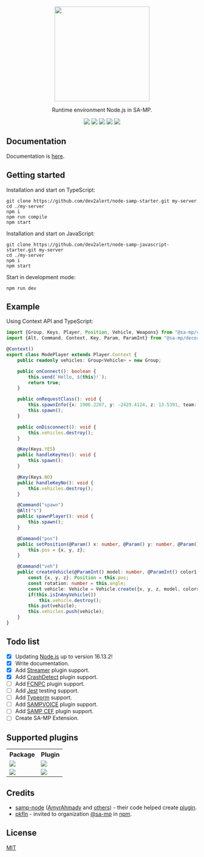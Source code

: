 <br />
<p align="center">
    <a href="https://github.com/dev2alert/node-samp">
        <img src="https://raw.githubusercontent.com/dev2alert/node-samp/main/big-logo.png" width="250px" />
    </a>
</p>
<p align="center">
    Runtime environment Node.js in SA-MP.
</p>
<p align="center">
    <a href="https://github.com/dev2alert/node-samp/releases/"><img src="https://img.shields.io/github/v/release/dev2alert/node-samp" /></a>
    <a href="https://github.com/dev2alert/node-samp/releases/"><img src="https://img.shields.io/github/downloads/dev2alert/node-samp/total" /></a>
    <a href="https://nodejs.org/"><img src="https://img.shields.io/static/v1?label=node&message=16.13.2&color=green" /></a>
    <a href="https://github.com/dev2alert/node-samp"><img src="https://img.shields.io/github/stars/dev2alert/node-samp?style=social" /></a>
    <a href="https://github.com/dev2alert/node-samp/blob/main/LICENSE"><img src="https://img.shields.io/github/license/dev2alert/node-samp" /></a>
</p>

## Documentation
<p>
    Documentation is <a href="https://github.com/dev2alert/node-samp/wiki">here</a>.
</p>

## Getting started
Installation and start on TypeScript:
```
git clone https://github.com/dev2alert/node-samp-starter.git my-server
cd ./my-server
npm i
npm run compile
npm start
```
Installation and start on JavaScript:
```
git clone https://github.com/dev2alert/node-samp-javascript-starter.git my-server
cd ./my-server
npm i
npm start
```
Start in development mode:
```
npm run dev
```

## Example
Using Context API and TypeScript:
```typescript
import {Group, Keys, Player, Position, Vehicle, Weapons} from "@sa-mp/core";
import {Alt, Command, Context, Key, Param, ParamInt} from "@sa-mp/decorators";

@Context()
export class ModePlayer extends Player.Context {
    public readonly vehicles: Group<Vehicle> = new Group;

    public onConnect(): boolean {
        this.send(`Hello, ${this}!`);
        return true;
    }

    public onRequestClass(): void {
        this.spawnInfo({x: 1906.2207, y: -2429.4124, z: 13.5391, team: 0, skin: 68, rotation: 0, weapons: [{type: Weapons.AK47, ammo: 89}]});
        this.spawn();
    }

    public onDisconnect(): void {
        this.vehicles.destroy();
    }

    @Key(Keys.YES)
    public handleKeyYes(): void {
        this.spawn();
    }

    @Key(Keys.NO)
    public handleKeyNo(): void {
        this.vehicles.destroy();
    }

    @Command("spawn")
    @Alt("s")
    public spawnPlayer(): void {
        this.spawn();
    }

    @Command("pos")
    public setPosition(@Param() x: number, @Param() y: number, @Param() z: number): void {
        this.pos = {x, y, z};
    }

    @Command("veh")
    public createVehicle(@ParamInt() model: number, @ParamInt() color1: number, @ParamInt() color2: number): void {
        const {x, y, z}: Position = this.pos;
        const rotation: number = this.angle;
        const vehicle: Vehicle = Vehicle.create({x, y, z, model, colors: [color1, color2], rotation});
        if(this.isInAnyVehicle())
            this.vehicle.destroy();
        this.put(vehicle);
        this.vehicles.push(vehicle);
    }
}
```

## Todo list

- [x] Updating <a href="https://nodejs.org/en/">Node.js</a> up to version 16.13.2!<br />
- [x] Write documentation.
- [x] Add <a href="https://github.com/samp-incognito/samp-streamer-plugin">Streamer</a> plugin support.
- [x] Add <a href="https://github.com/Zeex/samp-plugin-crashdetect">CrashDetect</a> plugin support.
- [ ] Add <a href="https://github.com/ziggi/FCNPC">FCNPC</a> plugin support.
- [ ] Add <a href="https://jestjs.io">Jest</a> testing support.
- [ ] Add <a href="https://typeorm.io">Typeorm</a> support.
- [ ] Add <a href="https://github.com/CyberMor/sampvoice">SAMPVOICE</a> plugin support.
- [ ] Add <a href="https://github.com/ZOTTCE/samp-cef">SAMP CEF</a> plugin support.
- [ ] Create SA-MP Extension.

## Supported plugins
<table align="center">
    <tr>
        <th>Package</th>
        <th>Plugin</th>
    </tr>
    <tr>
        <td>
            <a href="https://github.com/dev2alert/node-samp-streamer">
                <img src="https://github-readme-stats.vercel.app/api/pin/?username=dev2alert&repo=node-samp-streamer" /> 
            </a>
        </td>
        <td>
            <a href="https://github.com/samp-incognito/samp-streamer-plugin">
                <img src="https://github-readme-stats.vercel.app/api/pin/?username=samp-incognito&repo=samp-streamer-plugin" />
            </a>
        </td>
    </tr>
    <tr>
        <td>
            <a href="https://github.com/dev2alert/node-samp-crashdetect">
                <img src="https://github-readme-stats.vercel.app/api/pin/?username=dev2alert&repo=node-samp-crashdetect" /> 
            </a>
        </td>
        <td>
            <a href="https://github.com/Zeex/samp-plugin-crashdetect">
                <img src="https://github-readme-stats.vercel.app/api/pin/?username=Zeex&repo=samp-plugin-crashdetect" />
            </a>
        </td>
    </tr>
</table>

## Credits
<ul>
    <li>
        <a href="https://github.com/AmyrAhmady/samp-node">samp-node</a> (<a href="https://github.com/AmyrAhmady">AmyrAhmady</a> and <a href="https://github.com/AmyrAhmady/samp-node#credits">others</a>) - their code helped create <a href="https://github.com/dev2alert/node-samp-plugin">plugin</a>.
    </li>
    <li>
        <a href="https://github.com/pkfln">pkfln</a> - invited to organization <a href="https://www.npmjs.com/org/sa-mp">@sa-mp</a> in <a href="https://www.npmjs.com/">npm</a>.
    </li>
</ul>

## License
<p>
    <a href="https://github.com/dev2alert/node-samp/blob/main/LICENSE">MIT</a>
</p>
